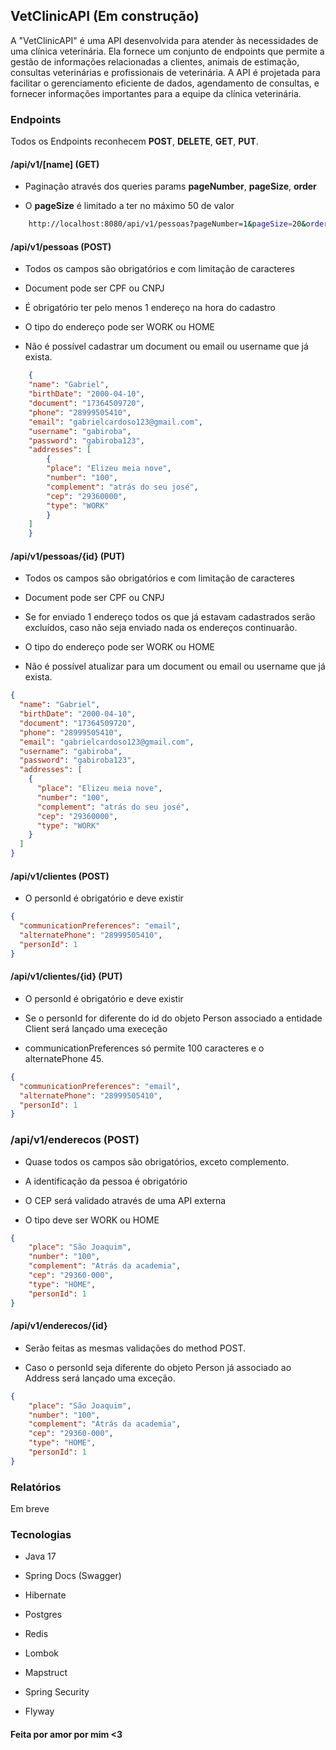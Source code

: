 ## VetClinicAPI (Em construção)

A "VetClinicAPI" é uma API desenvolvida para atender às necessidades de uma clínica veterinária. Ela fornece um conjunto de endpoints que permite a gestão de informações relacionadas a clientes, animais de estimação, consultas veterinárias e profissionais de veterinária. A API é projetada para facilitar o gerenciamento eficiente de dados, agendamento de consultas, e fornecer informações importantes para a equipe da clínica veterinária.

### Endpoints

Todos os Endpoints reconhecem **POST**, **DELETE**, **GET**, **PUT**.

#### /api/v1/[name] (GET)

- Paginação através dos queries params **pageNumber**, **pageSize**, **order**

- O **pageSize** é limitado a ter no máximo 50 de valor

```bash
    http://localhost:8080/api/v1/pessoas?pageNumber=1&pageSize=20&order=ASC
```


#### /api/v1/pessoas (POST)

- Todos os campos são obrigatórios e com limitação de caracteres

- Document pode ser CPF ou CNPJ

- É obrigatório ter pelo menos 1 endereço na hora do cadastro

- O tipo do endereço pode ser WORK ou HOME

- Não é possível cadastrar um document ou email ou username que já exista.

```json
    {
    "name": "Gabriel",
    "birthDate": "2000-04-10",
    "document": "17364509720",
    "phone": "28999505410",
    "email": "gabrielcardoso123@gmail.com",
    "username": "gabiroba",
    "password": "gabiroba123",
    "addresses": [
        {
        "place": "Elizeu meia nove",
        "number": "100",
        "complement": "atrás do seu josé",
        "cep": "29360000",
        "type": "WORK"
        }
    ]
    }

```

#### /api/v1/pessoas/{id} (PUT)

- Todos os campos são obrigatórios e com limitação de caracteres

- Document pode ser CPF ou CNPJ

- Se for enviado 1 endereço todos os que já estavam cadastrados serão excluídos, caso não seja enviado nada os endereços continuarão.

- O tipo do endereço pode ser WORK ou HOME

- Não é possível atualizar para um document ou email ou username que já exista.

```json
{
  "name": "Gabriel",
  "birthDate": "2000-04-10",
  "document": "17364509720",
  "phone": "28999505410",
  "email": "gabrielcardoso123@gmail.com",
  "username": "gabiroba",
  "password": "gabiroba123",
  "addresses": [
    {
      "place": "Elizeu meia nove",
      "number": "100",
      "complement": "atrás do seu josé",
      "cep": "29360000",
      "type": "WORK"
    }
  ]
}
```

#### /api/v1/clientes (POST)

- O personId é obrigatório e deve existir

```json
{
  "communicationPreferences": "email",
  "alternatePhone": "28999505410",
  "personId": 1
}
```

#### /api/v1/clientes/{id} (PUT)

- O personId é obrigatório e deve existir

- Se o personId for diferente do id do objeto Person associado a entidade Client será lançado uma execeção

- communicationPreferences só permite 100 caracteres e o alternatePhone 45.

```json
{
  "communicationPreferences": "email",
  "alternatePhone": "28999505410",
  "personId": 1
}
```

### /api/v1/enderecos (POST)

- Quase todos os campos são obrigatórios, exceto complemento.

- A identificação da pessoa é obrigatório

- O CEP será validado através de uma API externa

- O tipo deve ser WORK ou HOME

```json
{
    "place": "São Joaquim",
    "number": "100",
    "complement": "Atrás da academia",
    "cep": "29360-000",
    "type": "HOME",
    "personId": 1
}

```

#### /api/v1/enderecos/{id}

- Serão feitas as mesmas validações do method POST.

- Caso o personId seja diferente do objeto Person já associado ao Address será lançado uma exceção.

```json
{
    "place": "São Joaquim",
    "number": "100",
    "complement": "Atrás da academia",
    "cep": "29360-000",
    "type": "HOME",
    "personId": 1
}

```

### Relatórios

Em breve

### Tecnologias

- Java 17

- Spring Docs (Swagger)

- Hibernate

- Postgres

- Redis

- Lombok

- Mapstruct

- Spring Security

- Flyway


#### Feita por amor por mim <3